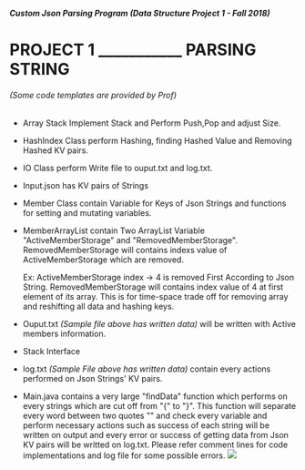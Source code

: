 
**_Custom Json Parsing Program (Data Structure Project 1 - Fall 2018)_**

# PROJECT 1 ___________ PARSING STRING 
###### (Some code templates are provided by Prof) 

- Array Stack Implement Stack and Perform Push,Pop and adjust Size.

- HashIndex Class perform Hashing, finding Hashed Value and Removing Hashed KV pairs.

- IO Class perform Write file to ouput.txt and log.txt.

- Input.json has KV pairs of Strings

- Member Class contain Variable for Keys of Json Strings and functions for setting and mutating variables.

- MemberArrayList contain Two ArrayList Variable "ActiveMemberStorage" and "RemovedMemberStorage". RemovedMemberStorage will contains indexs value of ActiveMemberStorage which are removed.

  Ex: ActiveMemberStorage index -> 4 is removed First According to Json String. RemovedMemberStorage will contains index value of 4 at first element of its array. This is for time-space trade off for removing array and reshifting all data and hashing keys.

- Ouput.txt _(Sample file above has written data)_ will be written with Active members information.

- Stack Interface

- log.txt _(Sample File above has written data)_ contain every actions performed on Json Strings' KV pairs.

- Main.java contains a very large "findData" function which performs on every strings which are cut off from "{"  to "}". This function will separate every word between two quotes "" and check every variable and perform necessary actions such as success of each string will be written on output and every error or success of getting data from Json KV pairs will be writted on log.txt. Please refer comment lines for code implementations and log file for some possible errors. 
![](https://imgur.com/fRBMB7C.gif)

